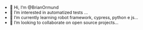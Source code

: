 - 👋 Hi, I’m @BrianOrmund
- 👀 I’m interested in automatized tests ...
- 🌱 I’m currently learning robot framework, cypress, python e js...
- 💞️ I’m looking to collaborate on open source projects...

<!---
BrianOrmund/BrianOrmund is a ✨ special ✨ repository because its `README.md` (this file) appears on your GitHub profile.
You can click the Preview link to take a look at your changes.
--->
